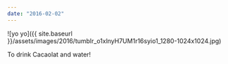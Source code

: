 ```yaml
---
date: "2016-02-02"
---
```


![yo yo]({{ site.baseurl }}/assets/images/2016/tumblr_o1xlnyH7UM1r16syio1_1280-1024x1024.jpg)

To drink Cacaolat and water!
